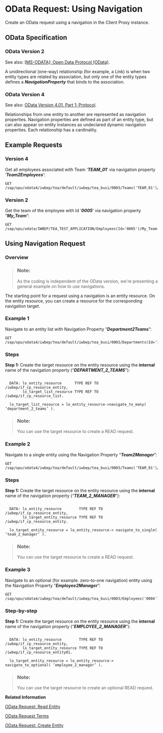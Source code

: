<!-- loio57f2139773734539991e2afeef477666 -->

# OData Request: Using Navigation

Create an OData request using a navigation in the Client Proxy instance.



<a name="loio57f2139773734539991e2afeef477666__section_nyn_kxd_ttb"/>

## OData Specification



### OData Version 2

See also: [\[MS-ODATA\]: Open Data Protocol \(OData\)](https://docs.microsoft.com/en-us/openspecs/windows_protocols/ms-odata).

A unidirectional \(one-way\) relationship \(for example, a Link\) is when two entity types are related by association, but only one of the entity types defines a ***NavigationProperty*** that binds to the association.



### OData Version 4

See also: [OData Version 4.01. Part 1: Protocol](https://docs.oasis-open.org/odata/odata/v4.01/odata-v4.01-part1-protocol.html).

Relationships from one entity to another are represented as navigation properties. Navigation properties are defined as part of an entity type, but can also appear on entity instances as undeclared dynamic navigation properties. Each relationship has a cardinality.



<a name="loio57f2139773734539991e2afeef477666__section_tgw_yxd_ttb"/>

## Example Requests



### Version 4

Get all employees associated with Team ‘***TEAM\_01***’ via navigation property ‘***Team2Employees***’:

```
GET /sap/opu/odata4/iwbep/tea/default/iwbep/tea_busi/0003/Teams('TEAM_01')/Team2Employees
```



### Version 2

Get the team of the employee with Id ‘***0005***’ via navigation property “***My\_Team***”:

```
GET /sap/opu/odata/IWBEP/TEA_TEST_APPLICATION/Employees(Id='0005')/My_Team
```



<a name="loio57f2139773734539991e2afeef477666__section_j5x_kyd_ttb"/>

## Using Navigation Request



### Overview

> ### Note:  
> As the coding is independent of the OData version, we're presenting a general example on how to use navigations.

The starting point for a request using a navigation is an entity resource. On the entity resource, you can create a resource for the corresponding navigation target.



### Example 1

Navigate to an entity list with Navigation Property “***Department2Teams***”:

```
GET /sap/opu/odata4/iwbep/tea/default/iwbep/tea_busi/0003/Departments(Id='1',Sector='Consulting')/Department2Teams
```



### Steps

**Step 1:** Create the target resource on the entity resource using the **internal** name of the navigation property \(“***DEPARTMENT\_2\_TEAMS***”\):

```

  DATA: lo_entity_resource      TYPE REF TO /iwbep/if_cp_resource_entity,
        lo_target_list_resource TYPE REF TO /iwbep/if_cp_resource_list.

  lo_target_list_resource = lo_entity_resource->navigate_to_many( ‘department_2_teams’ ).
```

> ### Note:  
> You can use the target resource to create a READ request.



### Example 2

Navigate to a single entity using the Navigation Property “***Team2Manager***”:

```
GET /sap/opu/odata4/iwbep/tea/default/iwbep/tea_busi/0003/Teams('TEAM_01')/Team2Manager
```



### Steps

**Step 1:** Create the target resource on the entity resource using the **internal** name of the navigation property \(“***TEAM\_2\_MANAGER***”\):

```

  DATA: lo_entity_resource        TYPE REF TO /iwbep/if_cp_resource_entity,
        lo_target_entity_resource TYPE REF TO /iwbep/if_cp_resource_entity.

  lo_target_entity_resource = lo_entity_resource-> navigate_to_single( ‘team_2_manager’ ).
```

> ### Note:  
> You can use the target resource to create a READ request.



### Example 3

Navigate to an optional \(for example. zero-to-one navigation\) entity using the Navigation Property “***Employee2Manager***”:

```
GET /sap/opu/odata4/iwbep/tea/default/iwbep/tea_busi/0003/Employees('0004')/Employee2Manager
```



### Step-by-step

**Step 1:** Create the target resource on the entity resource using the **internal** name of the navigation property \(“***EMPLOYEE\_2\_MANAGER***”\):

```

  DATA: lo_entity_resource        TYPE REF TO /iwbep/if_cp_resource_entity,
        lo_target_entity_resource TYPE REF TO /iwbep/if_cp_resource_entity01.

  lo_target_entity_resource = lo_entity_resource-> navigate_to_optional( ‘employee_2_manager’ ). 
```

> ### Note:  
> You can use the target resource to create an optional READ request.

**Related Information**  


[OData Request: Read Entity](odata-request-read-entity-9d7dde4.md "To create an OData request to read an entity in the Client Proxy instance.")

[OData Request Terms](odata-request-terms-a3b0e95.md "An overview of some OData Request terminology.")

[OData Request: Create Entity](odata-request-create-entity-56be82d.md "Create an entity in the Client Proxy instance with insert entity request.")

